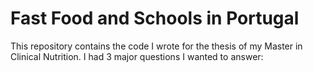 # Fast Food and Schools in Portugal
This repository contains the code I wrote for the thesis of my Master in Clinical Nutrition.
I had 3 major questions I wanted to answer:
